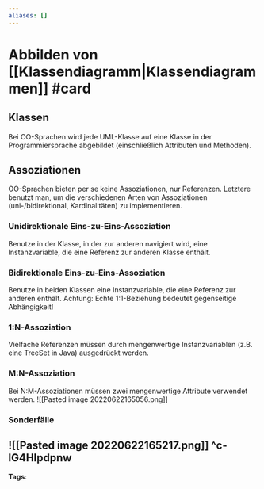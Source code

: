 ```yaml
---
aliases: []
---
```


# Abbilden von [[Klassendiagramm|Klassendiagrammen]] #card
## Klassen
Bei OO-Sprachen wird jede UML-Klasse auf eine Klasse in der Programmiersprache abgebildet (einschließlich Attributen und Methoden).
## Assoziationen
OO-Sprachen bieten per se keine Assoziationen, nur Referenzen. Letztere benutzt man, um die verschiedenen Arten von Assoziationen (uni-/bidirektional, Kardinalitäten) zu implementieren.
### Unidirektionale Eins-zu-Eins-Assoziation
Benutze in der Klasse, in der zur anderen navigiert wird, eine Instanzvariable, die eine Referenz zur anderen Klasse enthält.
### Bidirektionale Eins-zu-Eins-Assoziation
Benutze in beiden Klassen eine Instanzvariable, die eine Referenz zur anderen enthält.
Achtung: Echte 1:1-Beziehung bedeutet gegenseitige Abhängigkeit!
### 1:N-Assoziation
Vielfache Referenzen müssen durch mengenwertige Instanzvariablen (z.B. eine TreeSet in Java) ausgedrückt werden.
### M:N-Assoziation
Bei N:M-Assoziationen müssen zwei mengenwertige Attribute verwendet werden.
![[Pasted image 20220622165056.png]]
### Sonderfälle
![[Pasted image 20220622165217.png]]
^c-lG4HIpdpnw
---
**Tags**: 